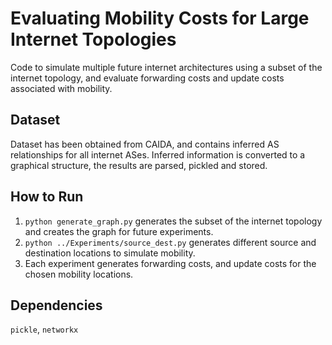 # Evaluating Mobility Costs for Large Internet Topologies
Code to simulate multiple future internet architectures using a subset of the internet topology, and evaluate forwarding costs and update costs associated with mobility.

## Dataset
Dataset has been obtained from CAIDA, and contains inferred AS relationships for all internet ASes.
Inferred information is converted to a graphical structure, the results are parsed, pickled and stored.

## How to Run
1. `python generate_graph.py` generates the subset of the internet topology and creates the graph for future experiments.
2. `python ../Experiments/source_dest.py` generates different source and destination locations to simulate mobility.
3. Each experiment generates forwarding costs, and update costs for the chosen mobility locations.

## Dependencies
`pickle`,  `networkx`
